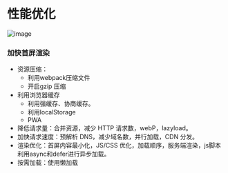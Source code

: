 # 性能优化

![image](https://mmbiz.qpic.cn/mmbiz/vO7l6lQ0BwqmG300mRMj1zE3n6ZFHk05ibDU7gYddia55WLp74Xvu7H0unsAQq1JCswrU8iargYchHXiauOOUPX2tQ/640?wx_fmt=other&tp=webp&wxfrom=5&wx_lazy=1&wx_co=1)

### 加快首屏渲染
- 资源压缩：
  - 利用webpack压缩文件
  - 开启gzip 压缩
- 利用浏览器缓存
  - 利用强缓存、协商缓存。
  - 利用localStorage
  - PWA
- 降低请求量：合并资源，减少 HTTP 请求数，webP，lazyload。
- 加快请求速度：预解析 DNS，减少域名数，并行加载，CDN 分发。
- 渲染优化：首屏内容最小化，JS/CSS 优化，加载顺序，服务端渲染，js脚本利用async和defer进行异步加载。
- 按需加载：使用懒加载